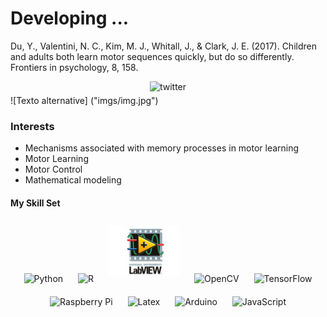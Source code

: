# Developing ...
Du, Y., Valentini, N. C., Kim, M. J., Whitall, J., & Clark, J. E. (2017). Children and adults both learn motor sequences quickly, but do so differently. Frontiers in psychology, 8, 158.
<div align="center">
<img src=https://www.frontiersin.org/files/Articles/232218/fpsyg-08-00158-HTML/image_m/fpsyg-08-00158-g001.jpg alt=twitter style="margin-bottom: 5px;" />
</div>
![Texto alternative] ("imgs/img.jpg")



### Interests
- Mechanisms associated with memory processes in motor learning
- Motor Learning
- Motor Control
- Mathematical modeling

#### My Skill Set  

<div align="center">
<img style="margin: 10px" src="https://profilinator.rishav.dev/skills-assets/python-original.svg" alt="Python" height="50" />  
<img style="margin: 10px" src="https://profilinator.rishav.dev/skills-assets/r.svg" alt="R" height="50" /> 
  <img style="margin: 10px" src="https://github.com/apolinario-souza/apolinario-souza/blob/main/img/labview.svg" alt="labview" height="80" />
<img style="margin: 10px" src="https://profilinator.rishav.dev/skills-assets/opencv-icon.svg" alt="OpenCV" height="50" />  
<img style="margin: 10px" src="https://profilinator.rishav.dev/skills-assets/tensorflow-icon.svg" alt="TensorFlow" height="50" />  
<img style="margin: 10px" src="https://profilinator.rishav.dev/skills-assets/raspberrypi.png" alt="Raspberry Pi" height="50" />  
<img style="margin: 10px" src="https://profilinator.rishav.dev/skills-assets/latex.png" alt="Latex" height="50" /> 
<img style="margin: 10px" src="https://profilinator.rishav.dev/skills-assets/arduino.png" alt="Arduino" height="50" /> 
<img style="margin: 10px" src="https://profilinator.rishav.dev/skills-assets/javascript-original.svg" alt="JavaScript" height="50" /> 

</div>

